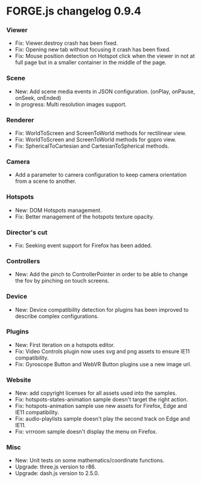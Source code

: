 # FORGE.js changelog 0.9.4

### Viewer

- Fix: Viewer.destroy crash has been fixed.
- Fix: Opening new tab without focusing it crash has been fixed.
- Fix: Mouse position detection on Hotspot click when the viewer in not at full page but in a smaller container in the middle of the page.

### Scene

- New: Add scene media events in JSON configuration. (onPlay, onPause, onSeek, onEnded)
- In progress: Multi resolution images support.

### Renderer

- Fix: WorldToScreen and ScreenToWorld methods for rectilinear view.
- Fix: WorldToScreen and ScreenToWorld methods for gopro view.
- Fix: SphericalToCartesian and CartesianToSpherical methods.

### Camera

- Add a parameter to camera configuration to keep camera orientation from a scene to another.

### Hotspots

- New: DOM Hotspots management.
- Fix: Better management of the hotspots texture opacity.

### Director's cut

- Fix: Seeking event support for Firefox has been added.

### Controllers

- New: Add the pinch to ControllerPointer in order to be able to change the fov by pinching on touch screens.

### Device

- New: Device compatibility detection for plugins has been improved to describe complex configurations.

### Plugins

- New: First iteration on a hotspots editor.
- Fix: Video Controls plugin now uses svg and png assets to ensure IE11 compatibility.
- Fix: Gyroscope Button and WebVR Button plugins use a new image url.

### Website

- New: add copyright licenses for all assets used into the samples.
- Fix: hotspots-states-animation sample doesn't target the right action.
- Fix: hotspots-animation sample use new assets for Firefox, Edge and IE11 compatibility.
- Fix: audio-playlists sample doesn't play the second track on Edge and IE11.
- Fix: vrrroom sample doesn't display the menu on Firefox.

### Misc

- New: Unit tests on some mathematics/coordinate functions.
- Upgrade: three.js version to r86.
- Upgrade: dash.js version to 2.5.0.
